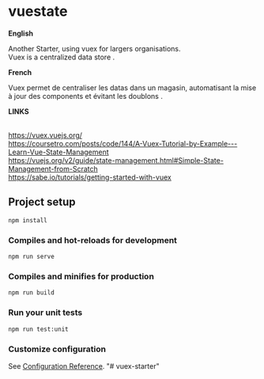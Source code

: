 # vuestate

<b>English</b><br>

Another Starter, using vuex for largers organisations.<br>
Vuex is a centralized data store .<br>

<b>French</b><br>

Vuex permet de centraliser les datas dans un magasin, automatisant la mise à jour des components et évitant les doublons .<br>


<b>LINKS </b><br><br>

https://vuex.vuejs.org/<br>
https://coursetro.com/posts/code/144/A-Vuex-Tutorial-by-Example---Learn-Vue-State-Management<br>
https://vuejs.org/v2/guide/state-management.html#Simple-State-Management-from-Scratch<br>
https://sabe.io/tutorials/getting-started-with-vuex<br>

## Project setup
```
npm install
```

### Compiles and hot-reloads for development
```
npm run serve
```

### Compiles and minifies for production
```
npm run build
```

### Run your unit tests
```
npm run test:unit
```

### Customize configuration
See [Configuration Reference](https://cli.vuejs.org/config/).
"# vuex-starter" 
